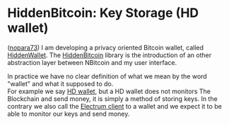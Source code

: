# HiddenBitcoin: Key Storage (HD wallet)

([nopara73](https://github.com/nopara73)) I am developing a privacy oriented Bitcoin wallet, called [HiddenWallet](https://github.com/nopara73/HiddenWallet). The [HiddenBitcoin](https://github.com/nopara73/HiddenBitcoin) library is the introduction of an other abstraction layer between NBitcoin and my user interface.  

In practice we have no clear definition of what we mean by the word "wallet" and what it supposed to do.  
For example we say [HD wallet](https://en.bitcoin.it/wiki/Deterministic_wallet), but a HD wallet does not monitors The Blockchain and send money, it is simply a method of storing keys. In the contrary we also call the [Electrum client](https://electrum.org/) to a wallet and we expect it to be able to monitor our keys and send money.  


